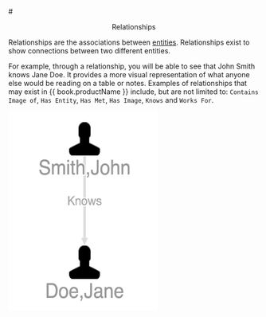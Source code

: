 #<center> Relationships </center>

Relationships are the associations between [entities](vertices.md). Relationships exist to show connections between two
different entities.

For example, through a relationship, you will be able to see that John Smith knows Jane Doe. It provides a more visual
representation of what anyone else would be reading on a table or notes. Examples of relationships that may exist in
{{ book.productName }}  include, but are not limited to: `Contains Image of`, `Has Entity`, `Has Met`, `Has Image`,
`Knows` and `Works For`.

<img src = images/entity-relationship.png width="300" height="400">
